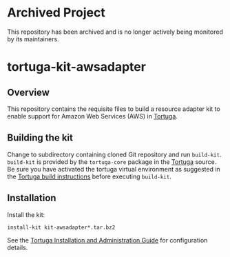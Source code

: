# Archived Project

This repository has been archived and is no longer actively being monitored by its maintainers.

# tortuga-kit-awsadapter

## Overview

This repository contains the requisite files to build a resource adapter kit
to enable support for Amazon Web Services (AWS) in [Tortuga][].

## Building the kit

Change to subdirectory containing cloned Git repository and run `build-kit`.
`build-kit` is provided by the `tortuga-core` package in the [Tortuga][] source.
Be sure you have activated the tortuga virtual environment as suggested in the [Tortuga build instructions](https://github.com/UnivaCorporation/tortuga#build-instructions) before executing `build-kit`.

## Installation

Install the kit:

```shell
install-kit kit-awsadapter*.tar.bz2
```

See the [Tortuga Installation and Administration Guide](https://github.com/UnivaCorporation/tortuga/blob/master/doc/tortuga-7-admin-guide.md) for configuration
details.

[Tortuga]: https://github.com/UnivaCorporation/tortuga "Tortuga"
